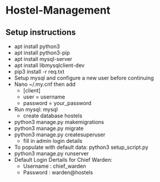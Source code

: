 # Hostel-Management

## Setup instructions

- apt install python3
- apt install python3-pip
- apt install mysql-server
- apt install libmysqlclient-dev
- pip3 install -r req.txt
- Setup mysql and configure a new user before continuing
- Nano ~/.my.cnf then add
  - [client]
  - user = username
  - password = your_password
- Run mysql: mysql
  - create database hostels
- python3 manage.py makemigrations
- python3 manage.py migrate
- python3 manage.py createsuperuser
  - fill in admin login details
- To populate with default data: python3 setup_script.py
- python3 manage.py runserver
- Default Login Dertails for Chief Warden:
  - Username : chief_warden
  - Password : warden@hostels
